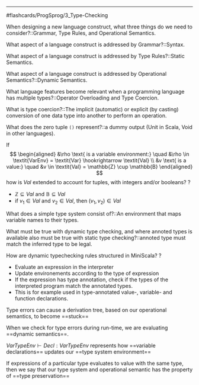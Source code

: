 ____

#flashcards/ProgSprog/3_Type-Checking  


When designing a new language construct, what three things do we need to consider?::Grammar, Type Rules, and Operational Semantics.
<!--SR:!2026-01-16,253,336-->

What aspect of a language construct is addressed by Grammar?::Syntax.
<!--SR:!2026-03-18,288,337-->

What aspect of a language construct is addressed by Type Rules?::Static Semantics.
<!--SR:!2026-02-28,275,337-->

What aspect of a language construct is addressed by Operational Semantics?::Dynamic Semantics.
<!--SR:!2025-08-19,120,292-->

What language features become relevant when a programming language has multiple types?::Operator Overloading and Type Coercion.
<!--SR:!2025-11-05,181,317-->

What is type coercion?::The implicit (automatic) or explicit (by casting) conversion of one data type into another to perform an operation.
<!--SR:!2025-12-16,199,312-->

What does the zero tuple `()` represent?::a dummy output (Unit in Scala, Void in other languages).
<!--SR:!2025-06-04,69,317-->



If $$ \begin{aligned} &\rho \text{ is a variable environment:} \quad &\rho \in \textit{VarEnv} = \textit{Var} \hookrightarrow \textit{Val} \\ &v \text{ is a value:} \quad &v \in \textit{Val} = \mathbb{Z} \cup \mathbb{B} \end{aligned} $$how is $\textit{Val}$ extended to account for tuples, with integers and/or booleans?
?
- $\mathbb{Z} \subseteq \textit{Val}$ and $\mathbb{B} \subseteq \textit{Val}$
- if $v_1 \in \textit{Val}$ and $v_2 \in \textit{Val}$, then $(v_1, v_2) \in \textit{Val}$
<!--SR:!2025-10-24,172,316-->


What does a simple type system consist of?::An environment that maps variable names to their types.
<!--SR:!2025-08-16,117,292-->

What must be true with dynamic type checking, and where annoted types is available also must be true with static type checking?::annoted type must match the inferred type to be legal.
<!--SR:!2025-06-11,11,312-->

How are dynamic typechecking rules structured in MiniScala?
?
- Evaluate an expression in the interpreter
- Update environements according to the type of expression
- If the expression has type annotation, check if the types of the interpreted program match the annotated types.
- This is for example used in type-annotated value-, variable- and function declarations.
<!--SR:!2025-06-09,9,292-->

Type errors can cause a derivation tree, based on our operational semantics, to become ==stuck==
<!--SR:!2026-02-06,256,330-->

When we check for type errors during run-time, we are evaluating ==dynamic semantics==.
<!--SR:!2026-02-24,285,337-->

$VarTypeEnv \vdash Decl:VarTypeEnv$ represents how ==variable declarations== updates our ==type system environment==
<!--SR:!2026-03-24,294,337!2026-03-11,284,336-->

If expressions of a particular type evaluates to value with the same type, then we say that our type system and operational semantic has the property of ==type preservation==
<!--SR:!2025-09-22,140,296-->